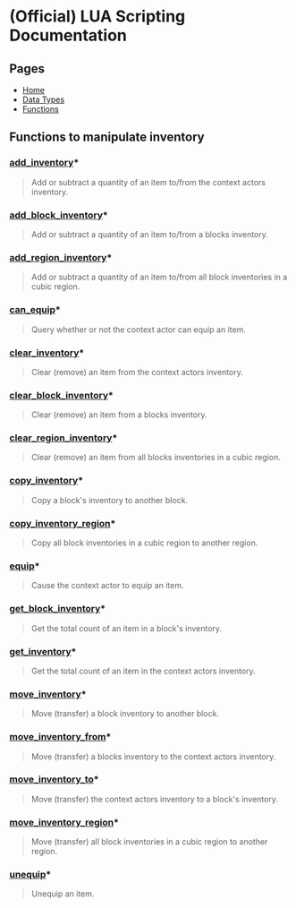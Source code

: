 
# (Official) LUA Scripting Documentation

## Pages

- [Home](../../index)
- [Data Types](../data-types)
- [Functions](../functions)

## Functions to manipulate inventory

### [add_inventory](inventory/add_inventory)*

> Add or subtract a quantity of an item to/from the context actors inventory.

### [add_block_inventory](inventory/add_block_inventory)*

> Add or subtract a quantity of an item to/from a blocks inventory.

### [add_region_inventory](inventory/add_region_inventory)*

> Add or subtract a quantity of an item to/from all block inventories in a cubic region.

### [can_equip](inventory/can_equip)*

> Query whether or not the context actor can equip an item.

### [clear_inventory](inventory/clear_inventory)*

> Clear (remove) an item from the context actors inventory.

### [clear_block_inventory](inventory/clear_block_inventory)*

> Clear (remove) an item from a blocks inventory.

### [clear_region_inventory](inventory/clear_region_inventory)*

> Clear (remove) an item from all blocks inventories in a cubic region.

### [copy_inventory](inventory/copy_inventory)*

> Copy a block's inventory to another block.

### [copy_inventory_region](inventory/copy_inventory_region)*

> Copy all block inventories in a cubic region to another region.

### [equip](inventory/equip)*

> Cause the context actor to equip an item.

### [get_block_inventory](inventory/get_block_inventory)*

> Get the total count of an item in a block's inventory.

### [get_inventory](inventory/get_inventory)*

> Get the total count of an item in the context actors inventory.

### [move_inventory](inventory/move_inventory)*

> Move (transfer) a block inventory to another block.

### [move_inventory_from](inventory/move_inventory_from)*

> Move (transfer) a blocks inventory to the context actors inventory.

### [move_inventory_to](inventory/move_inventory_to)*

> Move (transfer) the context actors inventory to a block's inventory.

### [move_inventory_region](inventory/move_inventory_region)*

> Move (transfer) all block inventories in a cubic region to another region.

### [unequip](inventory/unequip)*

> Unequip an item.
